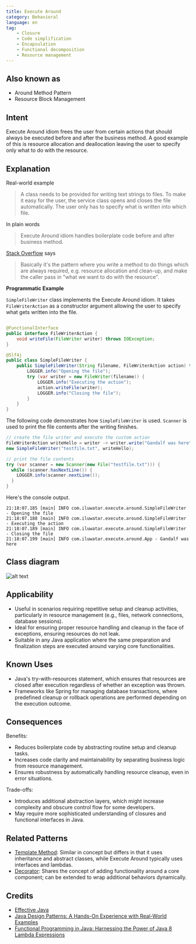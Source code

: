 ```yaml
---
title: Execute Around
category: Behavioral
language: en
tag:
    - Closure
    - Code simplification
    - Encapsulation
    - Functional decomposition
    - Resource management
---
```


## Also known as

* Around Method Pattern
* Resource Block Management

## Intent

Execute Around idiom frees the user from certain actions that should always be executed before and after the business method. A good example of this is resource allocation and deallocation leaving the user to specify only what to do with the resource.

## Explanation

Real-world example

> A class needs to be provided for writing text strings to files. To make it easy for the user, the service class opens and closes the file automatically. The user only has to specify what is written into which file.

In plain words

> Execute Around idiom handles boilerplate code before and after business method.

[Stack Overflow](https://stackoverflow.com/questions/341971/what-is-the-execute-around-idiom) says

> Basically it's the pattern where you write a method to do things which are always required, e.g. resource allocation and clean-up, and make the caller pass in "what we want to do with the resource".

**Programmatic Example**

`SimpleFileWriter` class implements the Execute Around idiom. It takes `FileWriterAction` as a constructor argument allowing the user to specify what gets written into the file.

```java

@FunctionalInterface
public interface FileWriterAction {
    void writeFile(FileWriter writer) throws IOException;
}

@Slf4j
public class SimpleFileWriter {
    public SimpleFileWriter(String filename, FileWriterAction action) throws IOException {
        LOGGER.info("Opening the file");
        try (var writer = new FileWriter(filename)) {
            LOGGER.info("Executing the action");
            action.writeFile(writer);
            LOGGER.info("Closing the file");
        }
    }
}
```

The following code demonstrates how `SimpleFileWriter` is used. `Scanner` is used to print the file contents after the writing finishes.

```java
// create the file writer and execute the custom action
FileWriterAction writeHello = writer -> writer.write("Gandalf was here");
new SimpleFileWriter("testfile.txt", writeHello);

// print the file contents
try (var scanner = new Scanner(new File("testfile.txt"))) {
  while (scanner.hasNextLine()) {
    LOGGER.info(scanner.nextLine());
  }
}
```

Here's the console output.

```
21:18:07.185 [main] INFO com.iluwatar.execute.around.SimpleFileWriter - Opening the file
21:18:07.188 [main] INFO com.iluwatar.execute.around.SimpleFileWriter - Executing the action
21:18:07.189 [main] INFO com.iluwatar.execute.around.SimpleFileWriter - Closing the file
21:18:07.199 [main] INFO com.iluwatar.execute.around.App - Gandalf was here
```

## Class diagram

![alt text](./etc/execute-around.png "Execute Around")

## Applicability

* Useful in scenarios requiring repetitive setup and cleanup activities, particularly in resource management (e.g., files, network connections, database sessions).
* Ideal for ensuring proper resource handling and cleanup in the face of exceptions, ensuring resources do not leak.
* Suitable in any Java application where the same preparation and finalization steps are executed around varying core functionalities.

## Known Uses

* Java's try-with-resources statement, which ensures that resources are closed after execution regardless of whether an exception was thrown.
* Frameworks like Spring for managing database transactions, where predefined cleanup or rollback operations are performed depending on the execution outcome.

## Consequences

Benefits:

* Reduces boilerplate code by abstracting routine setup and cleanup tasks.
* Increases code clarity and maintainability by separating business logic from resource management.
* Ensures robustness by automatically handling resource cleanup, even in error situations.

Trade-offs:

* Introduces additional abstraction layers, which might increase complexity and obscure control flow for some developers.
* May require more sophisticated understanding of closures and functional interfaces in Java.

## Related Patterns

* [Template Method](https://java-design-patterns.com/patterns/template-method/): Similar in concept but differs in that it uses inheritance and abstract classes, while Execute Around typically uses interfaces and lambdas.
* [Decorator](https://java-design-patterns.com/patterns/decorator/): Shares the concept of adding functionality around a core component; can be extended to wrap additional behaviors dynamically.

## Credits

* [Effective Java](https://amzn.to/4aDdWbs)
* [Java Design Patterns: A Hands-On Experience with Real-World Examples](https://amzn.to/3vUGApm)
* [Functional Programming in Java: Harnessing the Power of Java 8 Lambda Expressions](https://www.amazon.com/gp/product/1937785467/ref=as_li_tl?ie=UTF8&camp=1789&creative=9325&creativeASIN=1937785467&linkCode=as2&tag=javadesignpat-20&linkId=7e4e2fb7a141631491534255252fd08b)
